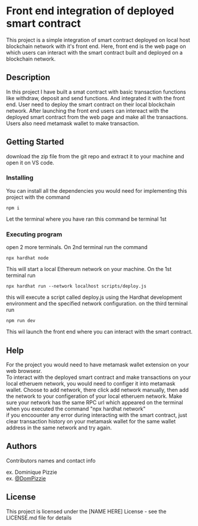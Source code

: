 # Front end integration of deployed smart contract

This project is a simple integration of smart contract deployed on local host blockchain network with it's front end. 
Here, front end is the web page on which users can interact with the smart contract built and deployed on a blockchain network.

## Description

In this project I have built a smat contract with basic transaction functions like withdraw, deposit and send functions. 
And integrated it with the front end. User need to deploy the smart contract on their local blockchain network. 
After launching the front end users can intereact with the deployed smart contract from the web page and make all the transactions.
Users also need metamask wallet to make transaction.

## Getting Started
download the zip file from the git repo and extract it to your machine and open it on VS code.

### Installing
You can install all the dependencies you would need for implementing this project with the command 
```
npm i
```
Let the terminal where you have ran this command be terminal 1st

### Executing program
open 2 more terminals. On 2nd terminal run the command 
```
npx hardhat node
```
This will start a local Ethereum network on your machine.
On the 1st terminal run 
```
npx hardhat run --network localhost scripts/deploy.js
```
this will execute a script called deploy.js using the Hardhat development environment and the specified network configuration.
on the third terminal run
```
npm run dev
```
This wil launch the front end where you can interact with the smart contract.
## Help
For the project you would need to have metamask wallet extension on your web browsesr.
<br>
To interact with the deployed smart contract and make transactions on your local etheruem network, you would need to 
configer it into metamask wallet. Choose to add network, there click add network manually, then add the network 
to your configeration of your local etheruem network. Make sure your network has the same RPC url which appeared on the terminal 
when you executed the command "npx hardhat network"
<br>
if you encoounter any error during interacting with the smart contract, just clear transaction history on your metamask wallet 
for the same wallet address in the same network and try again. 

## Authors

Contributors names and contact info

ex. Dominique Pizzie  
ex. [@DomPizzie](https://twitter.com/dompizzie)


## License

This project is licensed under the [NAME HERE] License - see the LICENSE.md file for details
